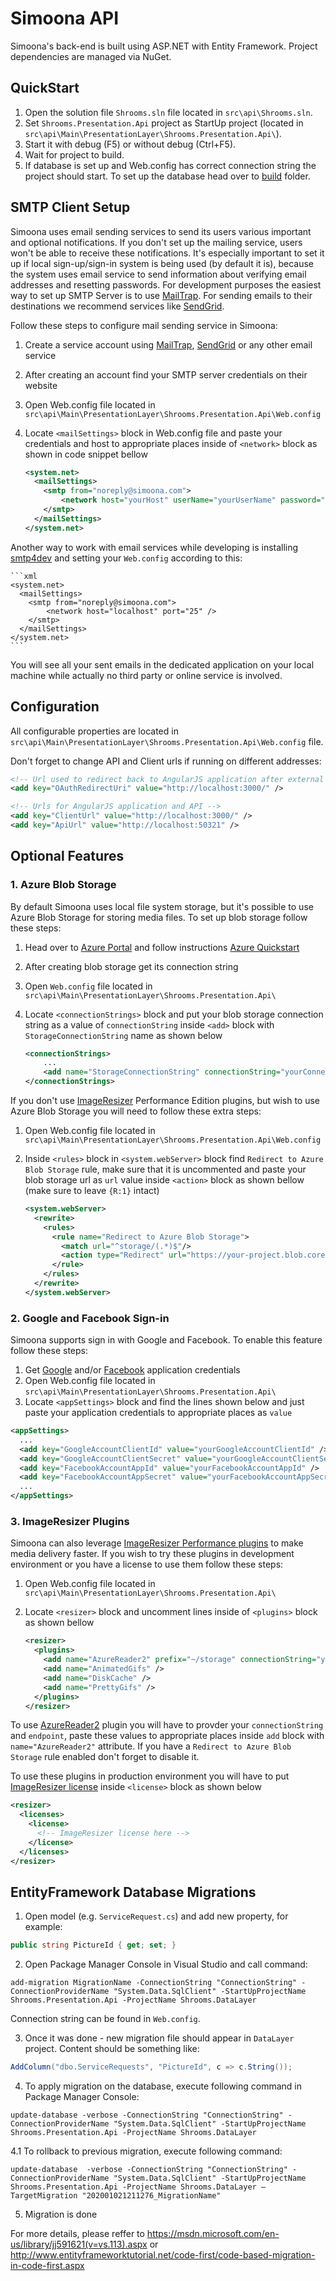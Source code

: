 # Simoona API

Simoona's back-end is built using ASP.NET with Entity Framework. Project dependencies are managed via NuGet.

## QuickStart

1. Open the solution file `Shrooms.sln` file located in `src\api\Shrooms.sln`.
2. Set `Shrooms.Presentation.Api` project as StartUp project (located in `src\api\Main\PresentationLayer\Shrooms.Presentation.Api\`).
3. Start it with debug (F5) or without debug (Ctrl+F5).
4. Wait for project to build.
5. If database is set up and Web.config has correct connection string the project should start. To set up the database head over to [build](../../build) folder.

## SMTP Client Setup

Simoona uses email sending services to send its users various important and optional notifications. If you don't set up the mailing service, users won't be able to receive these notifications. It's especially important to set it up if local sign-up/sign-in system is being used (by default it is), because the system uses email service to send information about verifying email addresses and resetting passwords. For development purposes the easiest way to set up SMTP Server is to use [MailTrap](https://mailtrap.io/). For sending emails to their destinations we recommend services like [SendGrid](https://sendgrid.com/).

Follow these steps to configure mail sending service in Simoona:

1. Create a service account using [MailTrap](https://mailtrap.io/), [SendGrid](https://sendgrid.com/) or any other email service
2. After creating an account find your SMTP server credentials on their website
3. Open Web.config file located in `src\api\Main\PresentationLayer\Shrooms.Presentation.Api\Web.config`
4. Locate `<mailSettings>` block in Web.config file and paste your credentials and host to appropriate places inside of `<network>` block as shown in code snippet bellow

    ```xml
    <system.net>
      <mailSettings>
        <smtp from="noreply@simoona.com">
            <network host="yourHost" userName="yourUserName" password="yourPassword" />
        </smtp>
      </mailSettings>
    </system.net>
    ```

Another way to work with email services while developing is installing [smtp4dev](https://github.com/smorks/smtp4dev/releases/latest) and setting your `Web.config` according to this:

    ```xml
    <system.net>
      <mailSettings>
        <smtp from="noreply@simoona.com">
            <network host="localhost" port="25" />
        </smtp>
      </mailSettings>
    </system.net>
    ```
	
You will see all your sent emails in the dedicated application on your local machine while actually no third party or online service is involved.

## Configuration

All configurable properties are located in `src\api\Main\PresentationLayer\Shrooms.Presentation.Api\Web.config` file.

Don't forget to change API and Client urls if running on different addresses:

```xml
<!-- Url used to redirect back to AngularJS application after external login -->
<add key="OAuthRedirectUri" value="http://localhost:3000/" />

<!-- Urls for AngularJS application and API -->
<add key="ClientUrl" value="http://localhost:3000/" />
<add key="ApiUrl" value="http://localhost:50321" />
```

## Optional Features

### 1. Azure Blob Storage

By default Simoona uses local file system storage, but it's possible to use Azure Blob Storage for storing media files. To set up blob storage follow these steps:

 1. Head over to [Azure Portal](https://portal.azure.com/) and follow instructions [Azure Quickstart](https://docs.microsoft.com/en-us/azure/storage/blobs/storage-quickstart-blobs-portal)
 2. After creating blob storage get its connection string
 3. Open `Web.config` file located in `src\api\Main\PresentationLayer\Shrooms.Presentation.Api\`
 4. Locate `<connectionStrings>` block and put your blob storage connection string as a value of `connectionString` inside `<add>` block with `StorageConnectionString` name as shown below

    ```xml
    <connectionStrings>
        ...
        <add name="StorageConnectionString" connectionString="yourConnectionString" />
    </connectionStrings>
    ```

If you don't use [ImageResizer](http://imageresizing.net/) Performance Edition plugins, but wish to use Azure Blob Storage you will need to follow these extra steps:

1. Open Web.config file located in `src\api\Main\PresentationLayer\Shrooms.Presentation.Api\Web.config`
2. Inside `<rules>` block in `<system.webServer>` block find `Redirect to Azure Blob Storage` rule, make sure that it is uncommented and paste your blob storage url as `url` value inside `<action>` block as shown bellow (make sure to leave `{R:1}` intact)

    ```xml
    <system.webServer>
      <rewrite>
        <rules>
          <rule name="Redirect to Azure Blob Storage">
            <match url="^storage/(.*)$"/>
            <action type="Redirect" url="https://your-project.blob.core.windows.net/{R:1}" redirectType="Permanent" />
          </rule>
        </rules>
      </rewrite>
    </system.webServer>
    ```

### 2. Google and Facebook Sign-in

Simoona supports sign in with Google and Facebook. To enable this feature follow these steps:

1. Get [Google](https://console.developers.google.com/projectselector/apis/credentials) and/or [Facebook](https://developers.facebook.com/docs/apps/register/#app-settings) application credentials
2. Open Web.config file located in `src\api\Main\PresentationLayer\Shrooms.Presentation.Api\`
3. Locate `<appSettings>` block and find the lines shown below and just paste your application credentials to appropriate places as `value`

  ```xml
  <appSettings>
    ...
    <add key="GoogleAccountClientId" value="yourGoogleAccountClientId" />
    <add key="GoogleAccountClientSecret" value="yourGoogleAccountClientSecret" />
    <add key="FacebookAccountAppId" value="yourFacebookAccountAppId" />
    <add key="FacebookAccountAppSecret" value="yourFacebookAccountAppSecret" />
    ...
  </appSettings>
  ```

### 3. ImageResizer Plugins

Simoona can also leverage [ImageResizer Performance plugins](http://imageresizing.net/plugins/editions/performance) to make media delivery faster. If you wish to try these plugins in development environment or you have a license to use them follow these steps:

1. Open Web.config file located in `src\api\Main\PresentationLayer\Shrooms.Presentation.Api\`
2. Locate `<resizer>` block and uncomment lines inside of `<plugins>` block as shown bellow

    ```xml
    <resizer>
      <plugins>
        <add name="AzureReader2" prefix="~/storage" connectionString="yourBlobStorageConnectionString" endpoint="https://your-project.blob.core.windows.net/" />
        <add name="AnimatedGifs" />
        <add name="DiskCache" />
        <add name="PrettyGifs" />
      </plugins>
    </resizer>
    ```

To use [AzureReader2](http://imageresizing.net/docs/v4/plugins/azurereader2) plugin you will have to provder your `connectionString` and `endpoint`, paste these values to appropriate places inside `add` block with `name="AzureReader2"` attribute. If you have a `Redirect to Azure Blob Storage` rule enabled don't forget to disable it.

To use these plugins in production environment you will have to put [ImageResizer license](https://imageresizing.net/pricing) inside `<license>` block as shown below

```xml
<resizer>
  <licenses>
    <license>
      <!-- ImageResizer license here -->
    </license>
  </licenses>
</resizer>
```

## EntityFramework Database Migrations

1. Open model (e.g. `ServiceRequest.cs`) and add new property, for example:

```csharp
public string PictureId { get; set; }
```

2. Open Package Manager Console in Visual Studio and call command:

```
add-migration MigrationName -ConnectionString "ConnectionString" -ConnectionProviderName "System.Data.SqlClient" -StartUpProjectName Shrooms.Presentation.Api -ProjectName Shrooms.DataLayer
```

Connection string can be found in `Web.config`.

3. Once it was done - new migration file should appear in `DataLayer` project. Content should be something like:

```csharp
AddColumn("dbo.ServiceRequests", "PictureId", c => c.String());
```

4. To apply migration on the database, execute following command in Package Manager Console:

```
update-database -verbose -ConnectionString "ConnectionString" -ConnectionProviderName "System.Data.SqlClient" -StartUpProjectName Shrooms.Presentation.Api -ProjectName Shrooms.DataLayer
```

4.1 To rollback to previous migration, execute following command:

```
update-database  -verbose -ConnectionString "ConnectionString" -ConnectionProviderName "System.Data.SqlClient" -StartUpProjectName Shrooms.Presentation.Api -ProjectName Shrooms.DataLayer –TargetMigration "202001021211276_MigrationName"
```

5. Migration is done

For more details, please reffer to
https://msdn.microsoft.com/en-us/library/jj591621(v=vs.113).aspx or 
http://www.entityframeworktutorial.net/code-first/code-based-migration-in-code-first.aspx

